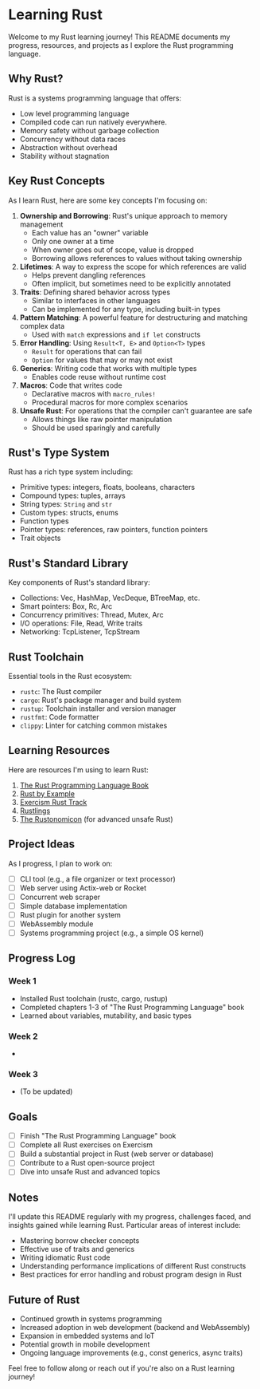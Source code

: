 Learning Rust
=============

Welcome to my Rust learning journey! This README documents my progress, resources, and projects as I explore the Rust programming language.

Why Rust?
---------

Rust is a systems programming language that offers:

-   Low level programming language
-   Compiled code can run natively everywhere.
-   Memory safety without garbage collection
-   Concurrency without data races
-   Abstraction without overhead
-   Stability without stagnation

Key Rust Concepts
-----------------

As I learn Rust, here are some key concepts I'm focusing on:

1.  **Ownership and Borrowing**: Rust's unique approach to memory management
    -   Each value has an "owner" variable
    -   Only one owner at a time
    -   When owner goes out of scope, value is dropped
    -   Borrowing allows references to values without taking ownership
2.  **Lifetimes**: A way to express the scope for which references are valid
    -   Helps prevent dangling references
    -   Often implicit, but sometimes need to be explicitly annotated
3.  **Traits**: Defining shared behavior across types
    -   Similar to interfaces in other languages
    -   Can be implemented for any type, including built-in types
4.  **Pattern Matching**: A powerful feature for destructuring and matching complex data
    -   Used with `match` expressions and `if let` constructs
5.  **Error Handling**: Using `Result<T, E>` and `Option<T>` types
    -   `Result` for operations that can fail
    -   `Option` for values that may or may not exist
6.  **Generics**: Writing code that works with multiple types
    -   Enables code reuse without runtime cost
7.  **Macros**: Code that writes code
    -   Declarative macros with `macro_rules!`
    -   Procedural macros for more complex scenarios
8.  **Unsafe Rust**: For operations that the compiler can't guarantee are safe
    -   Allows things like raw pointer manipulation
    -   Should be used sparingly and carefully

Rust's Type System
------------------

Rust has a rich type system including:

-   Primitive types: integers, floats, booleans, characters
-   Compound types: tuples, arrays
-   String types: `String` and `str`
-   Custom types: structs, enums
-   Function types
-   Pointer types: references, raw pointers, function pointers
-   Trait objects

Rust's Standard Library
-----------------------

Key components of Rust's standard library:

-   Collections: Vec, HashMap, VecDeque, BTreeMap, etc.
-   Smart pointers: Box, Rc, Arc
-   Concurrency primitives: Thread, Mutex, Arc
-   I/O operations: File, Read, Write traits
-   Networking: TcpListener, TcpStream

Rust Toolchain
--------------

Essential tools in the Rust ecosystem:

-   `rustc`: The Rust compiler
-   `cargo`: Rust's package manager and build system
-   `rustup`: Toolchain installer and version manager
-   `rustfmt`: Code formatter
-   `clippy`: Linter for catching common mistakes

Learning Resources
------------------

Here are resources I'm using to learn Rust:

1.  [The Rust Programming Language Book](https://doc.rust-lang.org/book/)
2.  [Rust by Example](https://doc.rust-lang.org/rust-by-example/)
3.  [Exercism Rust Track](https://exercism.org/tracks/rust)
4.  [Rustlings](https://github.com/rust-lang/rustlings)
5.  [The Rustonomicon](https://doc.rust-lang.org/nomicon/) (for advanced unsafe Rust)

Project Ideas
-------------

As I progress, I plan to work on:

-   [ ]  CLI tool (e.g., a file organizer or text processor)
-   [ ]  Web server using Actix-web or Rocket
-   [ ]  Concurrent web scraper
-   [ ]  Simple database implementation
-   [ ]  Rust plugin for another system
-   [ ]  WebAssembly module
-   [ ]  Systems programming project (e.g., a simple OS kernel)

Progress Log
------------

### Week 1

-   Installed Rust toolchain (rustc, cargo, rustup)
-   Completed chapters 1-3 of "The Rust Programming Language" book
-   Learned about variables, mutability, and basic types

### Week 2

-   

### Week 3

-   (To be updated)

Goals
-----

-   [ ]  Finish "The Rust Programming Language" book 
-   [ ]  Complete all Rust exercises on Exercism 
-   [ ]  Build a substantial project in Rust (web server or database)
-   [ ]  Contribute to a Rust open-source project
-   [ ]  Dive into unsafe Rust and advanced topics

Notes
-----

I'll update this README regularly with my progress, challenges faced, and insights gained while learning Rust. Particular areas of interest include:

-   Mastering borrow checker concepts
-   Effective use of traits and generics
-   Writing idiomatic Rust code
-   Understanding performance implications of different Rust constructs
-   Best practices for error handling and robust program design in Rust

Future of Rust
----

- Continued growth in systems programming
- Increased adoption in web development (backend and WebAssembly)
- Expansion in embedded systems and IoT
- Potential growth in mobile development
- Ongoing language improvements (e.g., const generics, async traits)

Feel free to follow along or reach out if you're also on a Rust learning journey!
